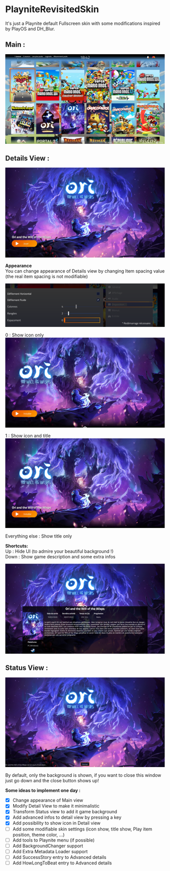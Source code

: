 # PlayniteRevisitedSkin
It's just a Playnite default Fullscreen skin with some modifications inspired by PlayOS and DH_Blur.

## Main :

![Main](https://raw.githubusercontent.com/ld892012/PlayniteRevisitedSkin/main/Media/Main.png)

## Details View :

![Detail](https://raw.githubusercontent.com/ld892012/PlayniteRevisitedSkin/main/Media/Detail.png)

**Appearance**\
You can change appearance of Details view by changing Item spacing value (the real item spacing is not modifiable)

![Settings](https://raw.githubusercontent.com/ld892012/PlayniteRevisitedSkin/main/Media/Options.png)

0 : Show icon only\
![IconOnly](https://raw.githubusercontent.com/ld892012/PlayniteRevisitedSkin/main/Media/0_Icon.png)

1 : Show icon and title\
![IconOnly](https://raw.githubusercontent.com/ld892012/PlayniteRevisitedSkin/main/Media/1_IconTitle.png)

Everything else : Show title only

**Shortcuts:**\
Up : Hide UI (to admire your beautiful background !)\
Down : Show game description and some extra infos

![Description](https://raw.githubusercontent.com/ld892012/PlayniteRevisitedSkin/main/Media/DetailDesc.png)
## Status View :

![Status](https://raw.githubusercontent.com/ld892012/PlayniteRevisitedSkin/main/Media/Status.png)

By default, only the background is shown, if you want to close this window just go down and the close button shows up!

**Some ideas to implement one day :**
- [x] Change appearance of Main view
- [x] Modify Detail View to make it minimalistic
- [x] Transform Status view to add it game background
- [x] Add advanced infos to detail view by pressing a key
- [x] Add possibility to show icon in Detail view
- [ ] Add some modifiable skin settings (icon show, title show, Play item position, theme color, ...)
- [ ] Add tools to Playnite menu (if possible)
- [ ] Add BackgroundChanger support
- [ ] Add Extra Metadata Loader support
- [ ] Add SuccessStory entry to Advanced details
- [ ] Add HowLongToBeat entry to Advanced details
